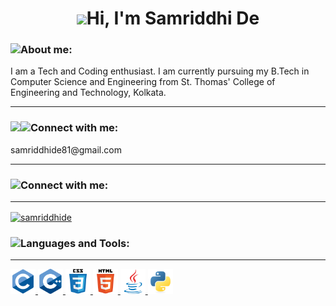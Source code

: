 <h1 align="center"><img src="https://media.giphy.com/media/0T23bQ5zu0lt4TnLI3/giphy.gif" width="56px">Hi, I'm Samriddhi De</h1>
<h3 align="left"><img src="https://media.giphy.com/media/QXPqYpSyBIMjBTtBbl/giphy.gif" width="52px">About me:</h3>
<p>I am a Tech and Coding enthusiast. 
I am currently pursuing my B.Tech in Computer Science and Engineering from St. Thomas' College of Engineering and Technology, Kolkata.</p>
<hr>
<h3 align="left"><img src="<h3 align="left"><img src="https://media.giphy.com/media/KcnlGHBpnKnjZIuCMv/giphy.gif" width="52px">Connect with me:</h3>
<p>samriddhide81@gmail.com</p>
<hr>
<h3 align="left"><img src="https://media.giphy.com/media/KcnlGHBpnKnjZIuCMv/giphy.gif" width="52px">Connect with me:</h3>
<hr>
<p align="left">
<a href="https://linkedin.com/in/samriddhide" target="blank"><img align="center" src="https://raw.githubusercontent.com/rahuldkjain/github-profile-readme-generator/master/src/images/icons/Social/linked-in-alt.svg" alt="samriddhide" height="30" width="40" /></a>
</p>

<h3 align="left"><img src="https://media.giphy.com/media/QssGEmpkyEOhBCb7e1/giphy.gif" width=52px">Languages and Tools:</h3>
<hr>
<p align="left"> <a href="https://www.cprogramming.com/" target="_blank" rel="noreferrer"> <img src="https://raw.githubusercontent.com/devicons/devicon/master/icons/c/c-original.svg" alt="c" width="40" height="40"/> </a> <a href="https://www.w3schools.com/cpp/" target="_blank" rel="noreferrer"> <img src="https://raw.githubusercontent.com/devicons/devicon/master/icons/cplusplus/cplusplus-original.svg" alt="cplusplus" width="40" height="40"/> </a> <a href="https://www.w3schools.com/css/" target="_blank" rel="noreferrer"> <img src="https://raw.githubusercontent.com/devicons/devicon/master/icons/css3/css3-original-wordmark.svg" alt="css3" width="40" height="40"/> </a> <a href="https://www.w3.org/html/" target="_blank" rel="noreferrer"> <img src="https://raw.githubusercontent.com/devicons/devicon/master/icons/html5/html5-original-wordmark.svg" alt="html5" width="40" height="40"/> </a> <a href="https://www.java.com" target="_blank" rel="noreferrer"> <img src="https://raw.githubusercontent.com/devicons/devicon/master/icons/java/java-original.svg" alt="java" width="40" height="40"/> </a> <a href="https://www.python.org" target="_blank" rel="noreferrer"> <img src="https://raw.githubusercontent.com/devicons/devicon/master/icons/python/python-original.svg" alt="python" width="40" height="40"/> </a> </p>
